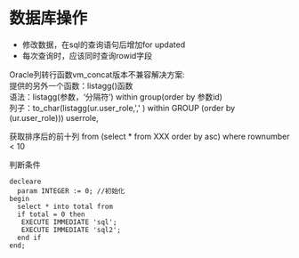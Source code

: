 # 数据库操作
* 修改数据，在sql的查询语句后增加for updated  
* 每次查询时，应该同时查询rowid字段


Oracle列转行函数vm_concat版本不兼容解决方案:  
提供的另外一个函数：listagg()函数  
 语法：listagg(参数，‘分隔符’) within group(order by 参数id)  
 列子：to_char(listagg(ur.user_role,',' ) within GROUP (order by (ur.user_role))) userrole,  

获取排序后的前十列
from (select * from XXX order by asc) where rownumber < 10

判断条件
```
decleare 
  param INTEGER := 0; //初始化
begin
  select * into total from 
  if total = 0 then
   EXECUTE IMMEDIATE 'sql';
   EXECUTE IMMEDIATE 'sql2';
  end if
end;
```
